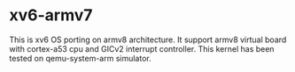 xv6-armv7
=========

This is xv6 OS porting on armv8 architecture. It support armv8 virtual board with cortex-a53 cpu and GICv2 interrupt controller. This kernel has been tested on qemu-system-arm simulator.

